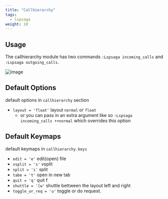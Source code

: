 ```yaml
---
title: "Callhierarchy"
tags:
  - lspsaga
weight: 10
---
```


## Usage

The callhierarchy module has two commands `:Lspsaga incoming_calls` and `:Lspsaga outgoing_calls`.

![image](https://github.com/nvimdev/lspsaga.nvim/assets/41671631/20d4001f-57a2-4ad5-87a8-514171c011c1)

## Default Options

default options in `callhierarchy` section

- `layout = 'float'` layout `normal` or `float`
  - or you can pass in an extra argument like so `:Lspsaga incoming_calls ++normal` which overrides this option

## Default Keymaps

default keymaps in `callhierarchy.keys`

- `edit = 'e'` edit(open) file
- `vsplit = 's'` vsplit
- `split = 'i'` split
- `tabe = 't'` open in new tab
- `quit = 'q'` quit f
- `shuttle = '[w'` shuttle bettween the layout left and right
- `toggle_or_req = 'u'` toggle or do request.

